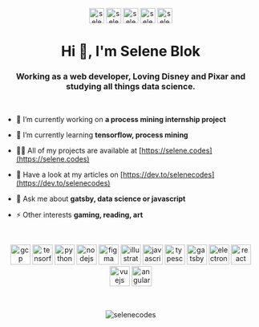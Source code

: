 <p align="center">  
    <a href="https://dev.to/selenecodes" target="blank"><img align="center" src="https://cdn.jsdelivr.net/npm/simple-icons@3.0.1/icons/dev-dot-to.svg" alt="selenecodes" height="30" width="30" /></a>  
    <a href="https://twitter.com/selene_codes" target="blank"><img align="center" src="https://cdn.jsdelivr.net/npm/simple-icons@3.0.1/icons/twitter.svg" alt="selene_codes" height="30" width="30" /></a>  
    <a href="https://linkedin.com/in/selene-blok" target="blank"><img align="center" src="https://cdn.jsdelivr.net/npm/simple-icons@3.0.1/icons/linkedin.svg" alt="selene-blok" height="30" width="30" /></a>  
    <a href="https://stackoverflow.com/users/selene blok" target="blank"><img align="center" src="https://cdn.jsdelivr.net/npm/simple-icons@3.0.1/icons/stackoverflow.svg" alt="selene blok" height="30" width="30" /><a>
    <a href="https://dribbble.com/selenecodes" target="blank"><img align="center" src="https://cdn.jsdelivr.net/npm/simple-icons@3.0.1/icons/dribbble.svg" alt="selenecodes" height="30" width="30" /></a>  
      </p>

<h1 align="center">Hi 👋, I'm Selene Blok</h1>  
<h3 align="center">Working as a web developer, Loving Disney and Pixar and studying all things data science.</h3>  

<br>

- 🔭 I’m currently working on **a process mining internship project**  
  
- 🌱 I’m currently learning **tensorflow, process mining**  
  
- 👩‍💻 All of my projects are available at [https://selene.codes](https://selene.codes)  
  
- 📝 Have a look at my articles on [https://dev.to/selenecodes](https://dev.to/selenecodes)  
  
- 💬 Ask me about **gatsby, data science or javascript**  

- ⚡ Other interests **gaming, reading, art**

<br>

<p align="center">
    <img src="https://www.vectorlogo.zone/logos/google_cloud/google_cloud-icon.svg" alt="gcp" width="40" height="40"/>
    <img src="https://www.vectorlogo.zone/logos/tensorflow/tensorflow-icon.svg" alt="tensorflow" width="40" height="40"/>
    <img src="https://devicons.github.io/devicon/devicon.git/icons/python/python-original.svg" alt="python" width="40" height="40"/>
    <img src="https://devicons.github.io/devicon/devicon.git/icons/nodejs/nodejs-original-wordmark.svg" alt="nodejs" width="40" height="40"/>
    <img src="https://www.vectorlogo.zone/logos/figma/figma-icon.svg" alt="figma" width="40" height="40"/>
    <img src="https://www.vectorlogo.zone/logos/adobe_illustrator/adobe_illustrator-icon.svg" alt="illustrator" width="40" height="40"/>
    <img src="https://devicons.github.io/devicon/devicon.git/icons/javascript/javascript-original.svg" alt="javascript" width="40" height="40"/>
    <img src="https://devicons.github.io/devicon/devicon.git/icons/typescript/typescript-original.svg" alt="typescript" width="40" height="40"/>
    <img src="https://www.vectorlogo.zone/logos/gatsbyjs/gatsbyjs-icon.svg" alt="gatsby" width="40" height="40"/>
    <img src="https://devicons.github.io/devicon/devicon.git/icons/electron/electron-original.svg" alt="electron" width="40" height="40"/>
    <img src="https://devicons.github.io/devicon/devicon.git/icons/react/react-original-wordmark.svg" alt="react" width="40" height="40"/>
    <img src="https://devicons.github.io/devicon/devicon.git/icons/vuejs/vuejs-original-wordmark.svg" alt="vuejs" width="40" height="40"/>
    <img src="https://devicons.github.io/devicon/devicon.git/icons/angularjs/angularjs-original.svg" alt="angularjs" width="40" height="40"/>
</p>

<br>

<p align="center">
<img src="https://github-readme-stats.vercel.app/api?username=selenecodes&show_icons=true&icon_color=f8325c&text_color=f8325c&title_color=f8325c&bg_color=282828" alt="selenecodes" />
</p>
